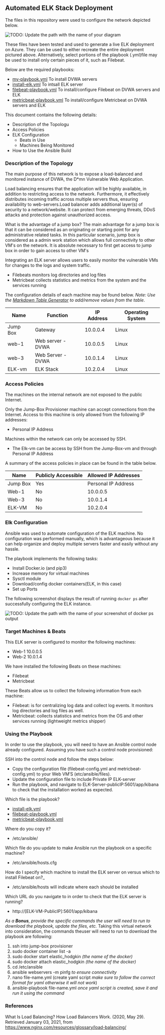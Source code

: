 ## Automated ELK Stack Deployment

The files in this repository were used to configure the network depicted below.

![TODO: Update the path with the name of your diagram](images/networkdiagram.png)

These files have been tested and used to generate a live ELK deployment on Azure. They can be used to either recreate the entire deployment pictured above. Alternatively, select portions of the playbook (.yml)file may be used to install only certain pieces of it, such as Filebeat.

Below are the required playbooks: 

  - [my-playbook.yml](Ansible/my-playbook.yml) To install DVWA servers
  - [install-elk.yml](Ansible/intall-elk.yml) To intsall ELK server
  - [filebeat-playbook.yml](Ansible/filebeat-playbook.yml) To install/configure Filebeat on DVWA servers and ELK
  - [metricbeat-playbook.yml](Ansible/metricbeat-playbook.yml) To install/configure Metricbeat on DVWA servers and ELK

This document contains the following details:
- Description of the Topologu
- Access Policies
- ELK Configuration
  - Beats in Use
  - Machines Being Monitored
- How to Use the Ansible Build


### Description of the Topology

The main purpose of this network is to expose a load-balanced and monitored instance of DVWA, the D*mn Vulnerable Web Application.

Load balancing ensures that the application will be highly available, in addition to restricting access to the network. Furthermore, it effectively distributes incoming traffic across multiple servers thus, ensuring availability to web-servers.Load balancer adds additional layer(s) of security to a network/website. It can protect from emerging threats, DDoS attacks and protection against unauthorized access. 

What is the advantage of a jump box?
The main advantage for a jump box is that it can be considered as an originating or starting point for any administrative related tasks. In this particular scenario, jump box is considered as a admin work station which allows full connectivity to other VM's on the network. It is absolute necessary to first get access to jump box in order to gain access to other VM's

Integrating an ELK server allows users to easily monitor the vulnerable VMs for changes to the logs and system traffic.
- Filebeats monitors log directories and log files
- Metricbeat collects statistics and metrics from the system and the services running

The configuration details of each machine may be found below.
_Note: Use the [Markdown Table Generator](http://www.tablesgenerator.com/markdown_tables) to add/remove values from the table_.

| Name     | Function | IP Address | Operating System |
|----------|----------|------------|------------------|
| Jump Box | Gateway  | 10.0.0.4   | Linux            |
| web-1    | Web server -DVWA         | 10.0.0.5   | Linux            |
| web-3    | Web Server -DVWA         | 10.0.1.4   | Linux            |
| ELK-vm   | ELK Stack	         | 10.2.0.4   | Linux            |

### Access Policies

The machines on the internal network are not exposed to the public Internet. 

Only the Jump-Box Provisioner machine can accept connections from the Internet. Access to this machine is only allowed from the following IP addresses:
-  Personal IP Address

Machines within the network can only be accessed by SSH.
- The Elk-vm can be access by SSH from the Jump-Box-vm and through Personal IP Address


A summary of the access policies in place can be found in the table below.

| Name     | Publicly Accessible | Allowed IP Addresses |
|----------|---------------------|----------------------|
| Jump Box | Yes                 | Personal IP Address  |
| Web-1    | No                  |  10.0.0.5            |
| Web-3    | No                  |  10.0.1.4            |
| ELK-VM   | No                  |  10.2.0.4            |
	
### Elk Configuration

Ansible was used to automate configuration of the ELK machine. No configuration was performed manually, which is advantageous because it can help organize and deploy multiple servers faster and easily without any hassle.

The playbook implements the following tasks:
- Install Docker.io (and pip3)
- Increase memory for virtual machines
- Sysctl module
- Download/config docker containers(ELK, in this case)
- Set up Ports


The following screenshot displays the result of running `docker ps` after successfully configuring the ELK instance.

![TODO: Update the path with the name of your screenshot of docker ps output](images/docker-elk.png)

### Target Machines & Beats
This ELK server is configured to monitor the following machines:
- Web-1 10.0.0.5   
- Web-2 10.0.1.4   

We have installed the following Beats on these machines:
- Filebeat
- Metricbeat

These Beats allow us to collect the following information from each machine:
- Filebeat: is for centralizing log data and collect log events. It monitors log directories and log files as well. 
- Metricbeat: collects statistics and metrics from the OS and other services running (lightweight metrics shipper)

### Using the Playbook
In order to use the playbook, you will need to have an Ansible control node already configured. Assuming you have such a control node provisioned: 

SSH into the control node and follow the steps below:
- Copy the configuration file (filebeat-config.yml and metricbeat-config.yml) to your Web VM’S (etc/ansible/files).
- Update the configuration file to include Private IP ELK-server 
- Run the playbook, and navigate to ELK-Server-publicIP:5601/app/kibana to check that the installation worked as expected.

Which file is the playbook?  
- [install-elk.yml](Ansible/intall-elk.yml) 
- [filebeat-playbook.yml](Ansible/filebeat-playbook.yml)
- [metricbeat-playbook.yml](Ansible/metricbeat-playbook.yml)

Where do you copy it?
- /etc/ansible/
	
Which file do you update to make Ansible run the playbook on a specific machine? 

- /etc/ansible/hosts.cfg

How do I specify which machine to install the ELK server on versus which to install Filebeat on?_ 
- /etc/ansible/hosts will indicate where each should be installed

Which URL do you navigate to in order to check that the ELK server is running? 
-  http://[ELK-VM-PublicIP]:5601/app/kibana

_As a **Bonus**, provide the specific commands the user will need to run to download the playbook, update the files, etc._
Taking this virtual network into consideration, the commands theuser will need to run to download the playbook are following:
1. ssh into jump-box provisioner 
2. sudo docker container list -a 
3. sudo docker start elastic_hodgkin *(the name of the docker)*
4. sudo docker attach elastic_hodgkin *(the name of the docker)*
5. cd /etc/ansible 
6. ansible webservers -m pinfg *to ensure connectivity*
7. nano file-name.yml (create yaml script *make sure to follow the correct format for yaml otherwise it will not work*)
8. ansible-playbook file-name.yml *once yaml script is created, save it and run it using the command*


### References
What Is Load Balancing? How Load Balancers Work. (2020, May 29). Retrieved January 03, 2021, from https://www.nginx.com/resources/glossary/load-balancing/
